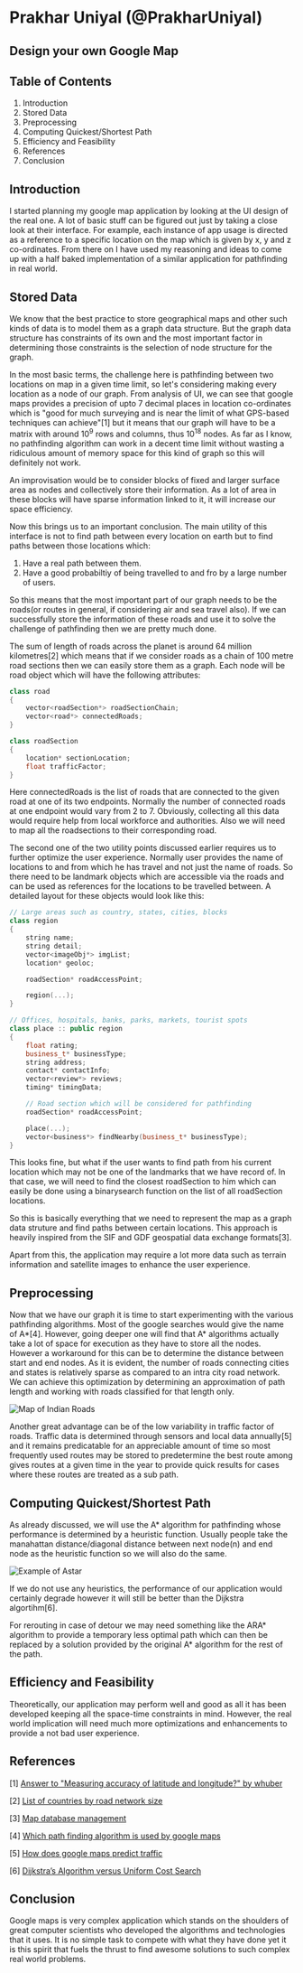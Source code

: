 # Prakhar Uniyal (@PrakharUniyal)

## Design your own Google Map

## Table of Contents
1. Introduction
2. Stored Data
3. Preprocessing
4. Computing Quickest/Shortest Path
6. Efficiency and Feasibility
7. References
8. Conclusion

## Introduction
I started planning my google map application by looking at the UI design of the real one. A lot of basic stuff can be figured out just by taking a close look at their interface. For example, each instance of app usage is directed as a reference to a specific location on the map which is given by x, y and z co-ordinates. From there on I have used my reasoning and ideas to come up with a half baked implementation of a similar application for pathfinding in real world.

## Stored Data
We know that the best practice to store geographical maps and other such kinds of data is to model them as a graph data structure. But the graph data structure has constraints of its own and the most important factor in determining those constraints is the selection of node structure for the graph.

In the most basic terms, the challenge here is pathfinding between two locations on map in a given time limit, so let's considering making every location as a node of our graph. From analysis of UI, we can see that google maps provides a precision of upto 7 decimal places in location co-ordinates which is "good for much surveying and is near the limit of what GPS-based techniques can achieve"[1] but it means that our graph will have to be a matrix with around 10<sup>9</sup> rows and columns, thus 10<sup>18</sup> nodes. As far as I know, no pathfinding algorithm can work in a decent time limit without wasting a ridiculous amount of memory space for this kind of graph so this will definitely not work.

An improvisation would be to consider blocks of fixed and larger surface area as nodes and collectively store their information. As a lot of area in these blocks will have sparse information linked to it, it will increase our space efficiency.

Now this brings us to an important conclusion. The main utility of this interface is not to find path between every location on earth but to find paths between those locations which:

1) Have a real path between them.
2) Have a good probabiltiy of being travelled to and fro by a large number of users.

So this means that the most important part of our graph needs to be the roads(or routes in general, if considering air and sea travel also). If we can successfully store the information of these roads and use it to solve the challenge of pathfinding then we are pretty much done.

The sum of length of roads across the planet is around 64 million kilometres[2] which means that if we consider roads as a chain of 100 metre road sections then we can easily store them as a graph. Each node will be road object which will have the following attributes:

```C++
class road
{
    vector<roadSection*> roadSectionChain;
    vector<road*> connectedRoads;
}

class roadSection
{
    location* sectionLocation;
    float trafficFactor;
}

```

Here connectedRoads is the list of roads that are connected to the given road at one of its two endpoints. Normally the number of connected roads at one endpoint would vary from 2 to 7. Obviously, collecting all this data would require help from local workforce and authorities. Also we will need to map all the roadsections to their corresponding road.

The second one of the two utility points discussed earlier requires us to further optimize the user experience. Normally user provides the name of locations to and from which he has travel and not just the name of roads. So there need to be landmark objects which are accessible via the roads and can be used as references for the locations to be travelled between. A detailed layout for these objects would look like this:

```C++
// Large areas such as country, states, cities, blocks
class region
{
    string name;
    string detail;
    vector<imageObj*> imgList;
    location* geoloc;

    roadSection* roadAccessPoint;

    region(...);
}

// Offices, hospitals, banks, parks, markets, tourist spots
class place :: public region
{
    float rating;
    business_t* businessType;
    string address;
    contact* contactInfo;
    vector<review*> reviews;
    timing* timingData;

    // Road section which will be considered for pathfinding
    roadSection* roadAccessPoint;

    place(...);
    vector<business*> findNearby(business_t* businessType);
}
```

This looks fine, but what if the user wants to find path from his current location which may not be one of the landmarks that we have record of. In that case, we will need to find the closest roadSection to him which can easily be done using a binarysearch function on the list of all roadSection locations.

So this is basically everything that we need to represent the map as a graph data struture and find paths between certain locations. This approach is heavily inspired from the SIF and GDF geospatial data exchange formats[3].

Apart from this, the application may require a lot more data such as terrain information and satellite images to enhance the user experience.

## Preprocessing
Now that we have our graph it is time to start experimenting with the various pathfinding algorithms. Most of the google searches would give the name of A*[4]. However, going deeper one will find that A* algorithms actually take a lot of space for execution as they have to store all the nodes. However a workaround for this can be to determine the distance between start and end nodes. As it is evident, the number of roads connecting cities and states is relatively sparse as compared to an intra city road network. We can achieve this optimization by determining an approximation of path length and working with roads classified for that length only.

![Map of Indian Roads](indiaroadmap.png)

Another great advantage can be of the low variability in traffic factor of roads. Traffic data is determined through sensors and local data annually[5] and it remains predicatable for an appreciable amount of time so most frequently used routes may be stored to predetermine the best route among gives routes at a given time in the year to provide quick results for cases where these routes are treated as a sub path.

## Computing Quickest/Shortest Path
As already discussed, we will use the A* algorithm for pathfinding whose performance is determined by a heuristic function. Usually people take the manahattan distance/diagonal distance between next node(n) and end node as the heuristic function so we will also do the same.

![Example of Astar](AstarExample.gif)

If we do not use any heuristics, the performance of our application would certainly degrade however it will still be better than the Dijkstra algortihm[6].

For rerouting in case of detour we may need something like the ARA* algorithm to provide a temporary less optimal path which can then be replaced by a solution provided by the original A* algorithm for the rest of the path.

## Efficiency and Feasibility
Theoretically, our application may perform well and good as all it has been developed keeping all the space-time constraints in mind.
However, the real world implication will need much more optimizations and enhancements to provide a not bad user experience.

## References
[1] [Answer to "Measuring accuracy of latitude and longitude?" by whuber](https://gis.stackexchange.com/questions/8650/measuring-accuracy-of-latitude-and-longitude)

[2] [List of countries by road network size](https://en.wikipedia.org/wiki/List_of_countries_by_road_network_size)

[3] [Map database management](https://en.wikipedia.org/wiki/Map_database_managementhttps://en.wikipedia.org/wiki/Map_database_management)

[4] [Which path finding algorithm is used by google maps](https://www.google.com/search?q=which+path+finding+algorithm+is+used+by+google+maps)

[5] [How does google maps predict traffic](https://electronics.howstuffworks.com/how-does-google-maps-predict-traffic.htm)

[6] [Dijkstra’s Algorithm versus Uniform Cost Search](https://www.aaai.org/ocs/index.php/SOCS/SOCS11/paper/viewFile/4017/4357)

## Conclusion
Google maps is very complex application which stands on the shoulders of great computer scientists who developed the algorithms and technologies that it uses. It is no simple task to compete with what they have done yet it is this spirit that fuels the thrust to find awesome solutions to such complex real world problems.
